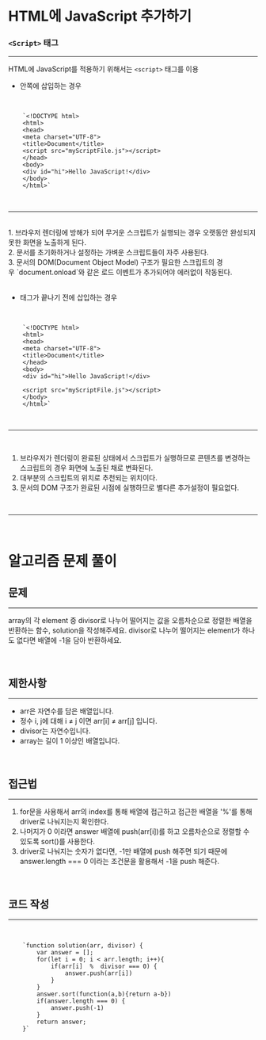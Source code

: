 # HTML에 JavaScript 추가하기

### `<Script>` 태그

---

HTML에 JavaScript를 적용하기 위해서는 `<script>` 태그를 이용

- <head> 안쪽에 삽입하는 경우
<br>

        `<!DOCTYPE html>
        <html>
        <head>
        <meta charset="UTF-8">
        <title>Document</title>
        <script src="myScriptFile.js"></script>
        </head>
        <body>
        <div id="hi">Hello JavaScript!</div>
        </body>
        </html>`

<br>

---
<br>
    1. 브라우저 렌더링에 방해가 되어 무거운 스크립트가 실행되는 경우 오랫동안 완성되지 못한 화면을 노출하게 된다.
        <br>
    2. 문서를 초기화하거나 설정하는 가벼운 스크립트들이 자주 사용된다.
        <br>
    3. 문서의 DOM(Document Object Model) 구조가 필요한 스크립트의 경우 `document.onload`와 같은 로드 이벤트가 추가되어야 에러없이 작동된다.
<br>
<br>

 - <body> 태그가 끝나기 전에 삽입하는 경우

<br>

        `<!DOCTYPE html>
        <html>
        <head>
        <meta charset="UTF-8">
        <title>Document</title>
        </head>
        <body>
        <div id="hi">Hello JavaScript!</div>

        <script src="myScriptFile.js"></script>
        </body>
        </html>`

<br>

---

<br>

1. 브라우저가 렌더링이 완료된 상태에서 스크립트가 실행하므로 콘텐츠를 변경하는 스크립트의 경우 화면에 노출된 채로 변화된다.
2. 대부분의 스크립트의 위치로 추천되는 위치이다.
3. 문서의 DOM 구조가 완료된 시점에 실행하므로 별다른 추가설정이 필요없다.

<br>

----
<br>

 # 알고리즘 문제 풀이

 ## 문제
 ---
 array의 각 element 중 divisor로 나누어 떨어지는 값을 오름차순으로 정렬한 배열을 반환하는 함수, solution을 작성해주세요.
divisor로 나누어 떨어지는 element가 하나도 없다면 배열에 -1을 담아 반환하세요.

<br>

 ## 제한사항
 ----
 - arr은 자연수를 담은 배열입니다.
 - 정수 i, j에 대해 i ≠ j 이면 arr[i] ≠ arr[j] 입니다.
 - divisor는 자연수입니다.
 - array는 길이 1 이상인 배열입니다.

 <br>


## 접근법
----
1. for문을 사용해서 arr의 index를 통해 배열에 접근하고 접근한 배열을 '%'를 통해 driver로 나눠지는지 확인한다.
2. 나머지가 0 이라면 answer 배열에 push(arr[i])를 하고 오름차순으로 정렬할 수 있도록 sort()를 사용한다.
3. driver로 나눠지는 숫자가 없다면, -1만 배열에 push 해주면 되기 때문에 answer.length === 0 이라는 조건문을 활용해서 -1을 push 해준다.

<br>

## 코드 작성
-----
<br>

        `function solution(arr, divisor) {
            var answer = [];
            for(let i = 0; i < arr.length; i++){
                if(arr[i]  %  divisor === 0) {
                    answer.push(arr[i])
                }
            }
            answer.sort(function(a,b){return a-b})
            if(answer.length === 0) {
                answer.push(-1)
            }
            return answer;
        }`

<br>



<br>
